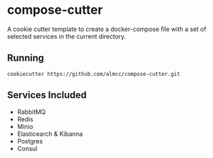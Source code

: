 # compose-cutter

A cookie cutter template to create a docker-compose file with a set of selected services in the
current directory.

## Running

```
cookiecutter https://github.com/almcc/compose-cutter.git
```

## Services Included

- RabbitMQ
- Redis
- Minio
- Elasticearch & Kibanna
- Postgres
- Consul
